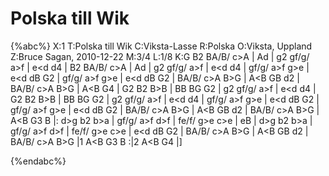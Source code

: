 # Polska till Wik

{%abc%}
X:1
T:Polska till Wik
C:Viksta-Lasse
R:Polska
O:Viksta, Uppland
Z:Bruce Sagan, 2010-12-22
M:3/4
L:1/8
K:G
B2 BA/B/ c>A | A<G G2 B>d | g2 gf/g/ a>f | e<d d4 |
B2 BA/B/ c>A | A<G G2 B>d | g2 gf/g/ a>f | e<d d4 |
gf/g/ a>f g>e | e<d dB G2 | gf/g/ a>f g>e | e<d dB G2 |
BA/B/ c>A B>G | A<B GB d2 | BA/B/ c>A B>G | A<B G4 |
G2 B2 B>B | BB BG G2 | g2 gf/g/ a>f | e<d d4 |
G2 B2 B>B | BB BG G2 | g2 gf/g/ a>f | e<d d4 |
gf/g/ a>f g>e | e<d dB G2 | gf/g/ a>f g>e | e<d dB G2 |
BA/B/ c>A B>G | A<B GB d2 | BA/B/ c>A B>G | A<B G3 B |:
d>g b2 b>a | gf/g/ a>f d>f | fe/f/ g>e c>e | e<d dB G>B |
d>g b2 b>a | gf/g/ a>f d>f | fe/f/ g>e c>e | e<d dB G2 |
BA/B/ c>A B>G | A<B GB d2 | BA/B/ c>A B>G |1 A<B G3 B :|2 A<B G4 |]

{%endabc%}
